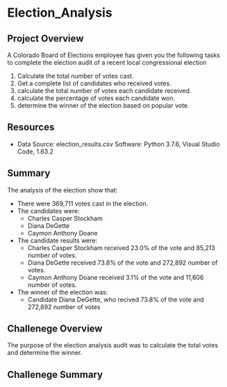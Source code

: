 # Election_Analysis

## Project Overview
A Colorado Board of Elections employee has given you the following tasks to complete the election audit of a recent local congressional election

1. Calculate the total number of votes cast.
2. Get a complete list of candidates who received votes.
3. calculate the total number of votes each candidate received.
4. calculate the percentage of votes each candidate won.
5. determine the winner of the election based on popular vote.

## Resources
- Data Source: election_results.csv
 Software: Python 3.7.6, Visual Studio Code, 1.63.2
 
 ## Summary
 The analysis of the election show that:
 - There were 369,711 votes cast in the election.
 - The candidates were:
    - Charles Casper Stockham
    - Diana DeGette
    - Caymon Anthony Doane
 - The candidate results were:
    - Charles Casper Stockham received 23.0% of the vote and 85,213 number of votes.
    - Diana DeGette received 73.8% of the vote and 272,892 number of votes.
    - Caymon Anthony Doane received 3.1% of the vote and 11,606 number of votes.
- The winner of the election was:
    - Candidate Diana DeGette, who recived 73.8% of the vote and 272,892 number of votes

## Challenege Overview
The purpose of the election analysis audit was to calculate the total votes and determine the winner. 
## Challenege Summary
